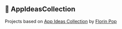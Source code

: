 ## :ledger: AppIdeasCollection
Projects based on [App Ideas Collection](https://github.com/florinpop17/app-ideas) by [Florin Pop](https://github.com/florinpop17)
